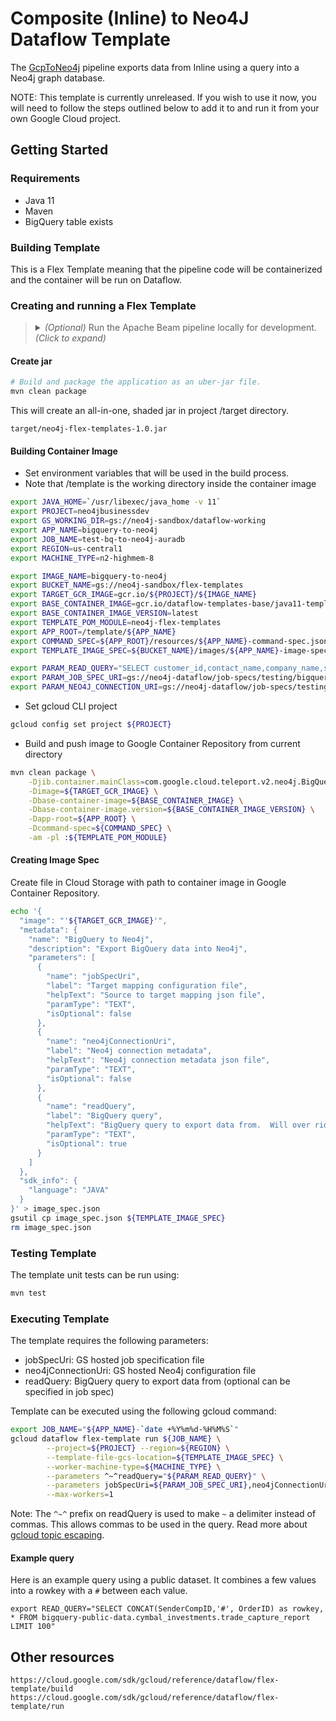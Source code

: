 # Composite (Inline) to Neo4J Dataflow Template

The [GcpToNeo4j](../src/main/java/com/google/cloud/teleport/v2/neo4j/GcpToNeo4j.java) pipeline exports data
from Inline using a query into a Neo4j graph database.

NOTE: This template is currently unreleased. If you wish to use it now, you
will need to follow the steps outlined below to add it to and run it from
your own Google Cloud project.

## Getting Started

### Requirements
* Java 11
* Maven
* BigQuery table exists

### Building Template
This is a Flex Template meaning that the pipeline code will be containerized and the container will be
run on Dataflow.

### Creating and running a Flex Template

> <details><summary>
> <i>(Optional)</i> Run the Apache Beam pipeline locally for development.
> <i>(Click to expand)</i>
> </summary>
>
> * Set environment variables that will be used in the build process.
> ```sh
> export JAVA_HOME=`/usr/libexec/java_home -v 11`
> export PROJECT=neo4jbusinessdev
> export GS_WORKING_DIR=gs://neo4j-sandbox/dataflow-working
> export APP_NAME=googlecloud-to-neo4j
> export JOB_NAME=test-inline-to-neo4j-auradb
> export REGION=us-central1
> export MACHINE_TYPE=n2-highmem-8
> ```
> * Note that to enable_vertical_memory_autoscaling needs Dataflow Prime which requires enabling the "Cloud Autoscaling API"
> * https://cloud.google.com/dataflow/docs/guides/enable-dataflow-prime
>   --dataflowServiceOptions=enable_prime 
>   --experiments=enable_vertical_memory_autoscaling 
> * Additional testing required to determine optimal memory
> ```sh
> mvn compile exec:java \
>   -Dexec.mainClass=com.google.cloud.teleport.v2.neo4j.GcpToNeo4j \
>   -Dexec.cleanupDaemonThreads=false \
>   -Dexec.args="\
>     --runner=DataflowRunner \
>     --project=$PROJECT \
>     --usePublicIps=true \
>     --stagingLocation=$GS_WORKING_DIR/staging/ \
>     --tempLocation=$GS_WORKING_DIR/temp/ \
>     --jobName=$JOB_NAME \
>     --appName=$APP_NAME \
>     --region=$REGION \
>     --workerMachineType=$MACHINE_TYPE \
>     --maxNumWorkers=2 \
>     --jobSpecUri=gs://neo4j-dataflow/job-specs/testing/bigquery/inline-json-serialize-targets-bq-northwind-jobspec.json \
>     --neo4jConnectionUri=gs://neo4j-dataflow/job-specs/testing/common/auradb-free-connection.json"
> ```
> </details>

#### Create jar

```sh
# Build and package the application as an uber-jar file.
mvn clean package
```

This will create an all-in-one, shaded jar in project /target directory.

    target/neo4j-flex-templates-1.0.jar

#### Building Container Image
* Set environment variables that will be used in the build process.
* Note that /template is the working directory inside the container image
```sh
export JAVA_HOME=`/usr/libexec/java_home -v 11`
export PROJECT=neo4jbusinessdev
export GS_WORKING_DIR=gs://neo4j-sandbox/dataflow-working
export APP_NAME=bigquery-to-neo4j
export JOB_NAME=test-bq-to-neo4j-auradb
export REGION=us-central1
export MACHINE_TYPE=n2-highmem-8

export IMAGE_NAME=bigquery-to-neo4j
export BUCKET_NAME=gs://neo4j-sandbox/flex-templates
export TARGET_GCR_IMAGE=gcr.io/${PROJECT}/${IMAGE_NAME}
export BASE_CONTAINER_IMAGE=gcr.io/dataflow-templates-base/java11-template-launcher-base
export BASE_CONTAINER_IMAGE_VERSION=latest
export TEMPLATE_POM_MODULE=neo4j-flex-templates
export APP_ROOT=/template/${APP_NAME}
export COMMAND_SPEC=${APP_ROOT}/resources/${APP_NAME}-command-spec.json
export TEMPLATE_IMAGE_SPEC=${BUCKET_NAME}/images/${APP_NAME}-image-spec.json

export PARAM_READ_QUERY="SELECT customer_id,contact_name,company_name,seller_id,seller_first_name,seller_last_name,seller_title,product_id,product_name,category_name,supplier_name,supplier_postal_code, supplier_country,order_id, quantity,1 as unit_price, 0 as discount FROM northwind.V_CUSTOMER_ORDERS LIMIT 10"
export PARAM_JOB_SPEC_URI=gs://neo4j-dataflow/job-specs/testing/bigquery/bq-northwind-jobspec.json
export PARAM_NEO4J_CONNECTION_URI=gs://neo4j-dataflow/job-specs/testing/common/auradb-free-connection.json
``` 
* Set gcloud CLI project
```sh
gcloud config set project ${PROJECT}
```
* Build and push image to Google Container Repository from current directory
```sh
mvn clean package \
    -Djib.container.mainClass=com.google.cloud.teleport.v2.neo4j.BigQueryToNeo4j \
    -Dimage=${TARGET_GCR_IMAGE} \
    -Dbase-container-image=${BASE_CONTAINER_IMAGE} \
    -Dbase-container-image.version=${BASE_CONTAINER_IMAGE_VERSION} \
    -Dapp-root=${APP_ROOT} \
    -Dcommand-spec=${COMMAND_SPEC} \
    -am -pl :${TEMPLATE_POM_MODULE}
```

#### Creating Image Spec

Create file in Cloud Storage with path to container image in Google Container Repository.
```sh
echo '{
  "image": "'${TARGET_GCR_IMAGE}'",
  "metadata": {
    "name": "BigQuery to Neo4j",
    "description": "Export BigQuery data into Neo4j",
    "parameters": [
      {
        "name": "jobSpecUri",
        "label": "Target mapping configuration file",
        "helpText": "Source to target mapping json file",
        "paramType": "TEXT",
        "isOptional": false
      }, 
      {
        "name": "neo4jConnectionUri",
        "label": "Neo4j connection metadata",
        "helpText": "Neo4j connection metadata json file",
        "paramType": "TEXT",
        "isOptional": false
      },  
      {
        "name": "readQuery",
        "label": "BigQuery query",
        "helpText": "BigQuery query to export data from.  Will over ride source.query in job spec.",
        "paramType": "TEXT",
        "isOptional": true
      }    
    ]
  },
  "sdk_info": {
    "language": "JAVA"
  }
}' > image_spec.json
gsutil cp image_spec.json ${TEMPLATE_IMAGE_SPEC}
rm image_spec.json
```

### Testing Template

The template unit tests can be run using:
```sh
mvn test
```

### Executing Template

The template requires the following parameters:
* jobSpecUri: GS hosted job specification file
* neo4jConnectionUri: GS hosted Neo4j configuration file
* readQuery: BigQuery query to export data from (optional can be specified in job spec)

Template can be executed using the following gcloud command:
```sh
export JOB_NAME="${APP_NAME}-`date +%Y%m%d-%H%M%S`"
gcloud dataflow flex-template run ${JOB_NAME} \
        --project=${PROJECT} --region=${REGION} \
        --template-file-gcs-location=${TEMPLATE_IMAGE_SPEC} \
        --worker-machine-type=${MACHINE_TYPE} \
        --parameters ^~^readQuery="${PARAM_READ_QUERY}" \
        --parameters jobSpecUri=${PARAM_JOB_SPEC_URI},neo4jConnectionUri=${PARAM_NEO4J_CONNECTION_URI} \
        --max-workers=1
```

Note: The `^~^` prefix on readQuery is used to make `~` a delimiter instead of commas. 
This allows commas to be used in the query. Read more about [gcloud topic escaping](https://cloud.google.com/sdk/gcloud/reference/topic/escaping).

#### Example query

Here is an example query using a public dataset. It combines a few values into a rowkey with a `#` between each value.

```
export READ_QUERY="SELECT CONCAT(SenderCompID,'#', OrderID) as rowkey, * FROM bigquery-public-data.cymbal_investments.trade_capture_report LIMIT 100"
```

## Other resources

    https://cloud.google.com/sdk/gcloud/reference/dataflow/flex-template/build
    https://cloud.google.com/sdk/gcloud/reference/dataflow/flex-template/run
